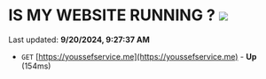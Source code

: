 # IS MY WEBSITE RUNNING ? [![](https://img.shields.io/static/v1?label=Sponsor&message=%E2%9D%A4&logo=GitHub&color=%23fe8e86)](https://github.com/sponsors/Youssef-Lehmam)

Last updated: **9/20/2024, 9:27:37 AM**

- `GET` [https://youssefservice.me](https://youssefservice.me) - **Up** (154ms)
